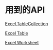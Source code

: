 # 用到的API

[Excel.TableCollection](https://learn.microsoft.com/zh-cn/javascript/api/excel/excel.tablecollection?view=excel-js-preview)

[Excel Table](https://learn.microsoft.com/zh-cn/javascript/api/excel/excel.table?view=excel-js-preview)

[Excel Worksheet](https://learn.microsoft.com/zh-cn/javascript/api/excel/excel.worksheet?view=excel-js-preview)